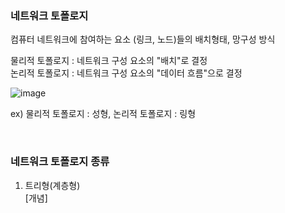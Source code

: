 ### 네트워크 토폴로지  
컴퓨터 네트워크에 참여하는 요소 (링크, 노드)들의 배치형태, 망구성 방식  
  
물리적 토폴로지 : 네트워크 구성 요소의 "배치"로 결정  
논리적 토폴로지 : 네트워크 구성 요소의 "데이터 흐름"으로 결정  
  
  
![image](https://user-images.githubusercontent.com/50320556/172035316-c3eae0f7-ffbc-4f92-8290-085d2e9dbd65.png)  

ex) 물리적 토폴로지 : 성형, 논리적 토폴로지 : 링형  

<br>

### 네트워크 토폴로지 종류  
1) 트리형(계층형)  
[개념] 
